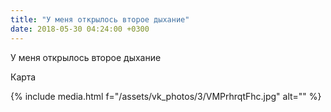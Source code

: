 ```yaml
---
title: "У меня открылось второе дыхание"
date: 2018-05-30 04:24:00 +0300
---
```


У меня открылось второе дыхание

Карта

{% include media.html f="/assets/vk_photos/3/VMPrhrqtFhc.jpg" alt="" %}
